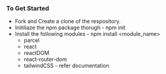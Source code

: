 ### To Get Started

- Fork and Create a clone of the respository.
- Initiliaze the npm package thorugh - npm init
- Install the following modules - npm install <module_name>
    - parcel
    - react
    - reactDOM
    - react-router-dom
    - tailwindCSS - refer documentation 